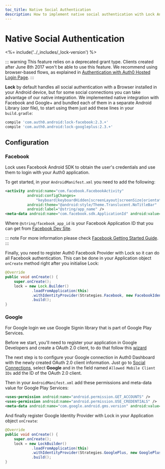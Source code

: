 ```yaml
---
toc_title: Native Social Authentication
description: How to implement native social authentication with Lock Android
---
```

# Native Social Authentication

<%= include('../_includes/_lock-version') %>

::: warning
This feature relies on a deprecated grant type. Clients created after June 8th 2017 won't be able to use this feature.
We recommend using browser-based flows, as explained in [Authentication with Auth0 Hosted Login Page](/libraries/auth0-android#authentication-with-auth0-hosted-login-page).
:::

**Lock** by default handles all social authentication with a Browser installed in your Android device, but for some social connections you can take advantage of our native integration.
We implemented native integration with Facebook and Google+ and bundled each of them in a separate Android Library (*aar* file), to start using them just add these lines in your `build.gradle`:

```gradle
compile 'com.auth0.android:lock-facebook:2.3.+'
compile 'com.auth0.android:lock-googleplus:2.3.+'
```

## Configuration

### Facebook

Lock uses Facebook Android SDK to obtain the user's credentials and use them to login with your Auth0 application.

To get started, in your `AndroidManifest.xml` you need to add the following:

```xml
<activity android:name="com.facebook.FacebookActivity"
          android:configChanges=
              "keyboard|keyboardHidden|screenLayout|screenSize|orientation"
          android:theme="@android:style/Theme.Translucent.NoTitleBar"
          android:label="@string/app_name" />
<meta-data android:name="com.facebook.sdk.ApplicationId" android:value="@string/facebook_app_id"/>
```

Where `@string/facebook_app_id` is your Facebook Application ID that you can get from [Facebook Dev Site](https://developers.facebook.com/apps).

::: note
For more information please check [Facebook Getting Started Guide](https://developers.facebook.com/docs/android/getting-started).
:::

Finally, you need to register Auth0 Facebook Provider with Lock so it can do all Facebook authentication. This can be done in your Application object `onCreate` method right after you initialise Lock:

```java
@Override
public void onCreate() {
    super.onCreate();
    lock = new Lock.Builder()
            .loadFromApplication(this)
            .withIdentityProvider(Strategies.Facebook, new FacebookIdentityProvider(this))
            .build();
}
```

### Google

For Google login we use Google Signin library that is part of Google Play Services.

Before we start, you'll need to register your application in Google Developers and create a OAuth 2.0 client, to do that follow this [wizard](https://developers.google.com/mobile/add?platform=android)

The next step is to configure your Google connection in Auth0 Dashboard with the newly created OAuth 2.0 client information. Just go to [Social Connections](${manage_url}/#/connections/social), select **Google** and in the field named `Allowed Mobile Client IDs` add the ID of the OAuth 2.0 client.

Then in your `AndroidManifest.xml` add these permissions and meta-data value for Google Play Services:

```xml
<uses-permission android:name="android.permission.GET_ACCOUNTS" />
<uses-permission android:name="android.permission.USE_CREDENTIALS" />
<meta-data android:name="com.google.android.gms.version" android:value="@integer/google_play_services_version" />
```

And finally register Google Identity Provider with Lock in your Application object `onCreate`:

```java
@Override
public void onCreate() {
    super.onCreate();
    lock = new LockBuilder()
            .loadFromApplication(this)
            .withIdentityProvider(Strategies.GooglePlus, new GooglePlusIdentityProvider(this))
            .build();
}
```
